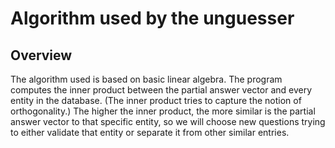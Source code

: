 Algorithm used by the unguesser
===============================

Overview
--------

The algorithm used is based on basic linear algebra.
The program computes the inner product between the partial answer vector
and every entity in the database.
(The inner product tries to capture the notion of orthogonality.)
The higher the inner product, the more similar is the partial answer vector
to that specific entity, so we will choose new questions
trying to either validate that entity or separate it from other similar entries.
